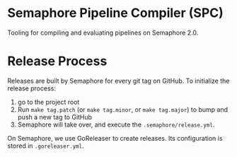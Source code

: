 # Semaphore Pipeline Compiler (SPC)

Tooling for compiling and evaluating pipelines on Semaphore 2.0.

# Release Process

Releases are built by Semaphore for every git tag on GitHub. To initialize the
release process:

1. go to the project root
2. Run `make tag.patch` (or `make tag.minor`, or `make tag.major`) to bump and push a new tag to GitHub
3. Semaphore will take over, and execute the `.semaphore/release.yml`.

On Semaphore, we use GoReleaser to create releases. Its configuration is stored
in `.goreleaser.yml`.
